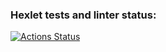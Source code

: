 ### Hexlet tests and linter status:
[![Actions Status](https://github.com/Denisof/python-project-lvl1/workflows/hexlet-check/badge.svg)](https://github.com/Denisof/python-project-lvl1/actions)